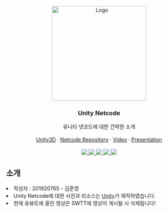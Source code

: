 <!-- PROJECT LOGO -->
<div align="center">
  <a href="https://github.com/osamhack2021/app_web_dronai_62bn">
    <img      
      src="https://user-images.githubusercontent.com/36218321/172825713-f95d8b00-ee94-4643-bee9-bb17bed99103.png"
      alt="Logo" width="256px" height="256px">
  </a>

  <h3 align="center">Unity Netcode</h3>

  <p align="center">
    유니티 넷코드에 대한 간략한 소개
    <br />
    <br />
    <a href="https://unity.com/" target="_blank">Unity3D</a>
    ·
    <a href="https://github.com/Unity-Technologies/com.unity.netcode.gameobjects" target="_blank">Netcode Repository</a>
    ·
    <a href="https://youtu.be/PCbJuSWBbrc" target="_blank">Video</a>
    ·
    <a href="https://github.com/LINEARJUN/SWTT-Unity-Netcode-Explanation/files/8869537/Presentation.pdf" target="_blank">Presentation</a>
    <br />
    <br />
    <a href="https://github.com/LINEARJUN/SWTT-Unity-Netcode-Explanation/graphs/contributors">
      <img src="https://img.shields.io/github/contributors/LINEARJUN/SWTT-Unity-Netcode-Explanation.svg?style=for-the-badge" />
    </a>
    <a href="https://github.com/LINEARJUN/SWTT-Unity-Netcode-Explanation/network/members">
      <img src="https://img.shields.io/github/forks/LINEARJUN/SWTT-Unity-Netcode-Explanation.svg?style=for-the-badge" />
    </a>
    <a href="https://github.com/LINEARJUN/SWTT-Unity-Netcode-Explanation/stargazers">
      <img src="https://img.shields.io/github/stars/LINEARJUN/SWTT-Unity-Netcode-Explanation.svg?style=for-the-badge" />
    </a>
    <a href="https://github.com/LINEARJUN/SWTT-Unity-Netcode-Explanation/issues">
      <img src="https://img.shields.io/github/issues/LINEARJUN/SWTT-Unity-Netcode-Explanation.svg?style=for-the-badge" />
    </a>
    <a href="https://github.com/LINEARJUN/SWTT-Unity-Netcode-Explanation/blob/master/License.md">
      <img src="http://img.shields.io/github/license/LINEARJUN/SWTT-Unity-Netcode-Explanation.svg?style=for-the-badge" />
    </a>
  </p>
</div>

<h2>소개</h2>
<li>작성자 : 201920765 - 김준영</li>
<li>Unity Netcode에 대한 사진과 리소스는 <a href="https://unity.com">Unity</a>가 제작하였습니다.</li>
<li>현재 유뷰트에 올린 영상은 SWTT에 영상이 게시될 시 삭제됩니다!</li>
